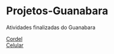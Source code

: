 # Projetos-Guanabara
 Atividades finalizadas do Guanabara

[Cordel](https://matheusacdl.github.io/Projetos-Guanabara/cordel.html) <br>
[Celular](https://matheusacdl.github.io/Projetos-Guanabara/celular.html)
